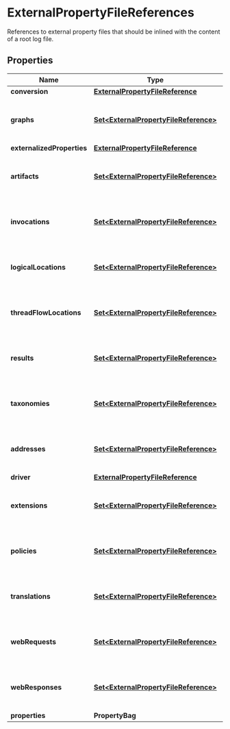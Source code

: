 

# ExternalPropertyFileReferences

References to external property files that should be inlined with the content of a root log file.

## Properties

| Name | Type | Description | Notes |
|------------ | ------------- | ------------- | -------------|
|**conversion** | [**ExternalPropertyFileReference**](ExternalPropertyFileReference.md) |  |  [optional] |
|**graphs** | [**Set&lt;ExternalPropertyFileReference&gt;**](ExternalPropertyFileReference.md) | An array of external property files containing a run.graphs object to be merged with the root log file. |  [optional] |
|**externalizedProperties** | [**ExternalPropertyFileReference**](ExternalPropertyFileReference.md) |  |  [optional] |
|**artifacts** | [**Set&lt;ExternalPropertyFileReference&gt;**](ExternalPropertyFileReference.md) | An array of external property files containing run.artifacts arrays to be merged with the root log file. |  [optional] |
|**invocations** | [**Set&lt;ExternalPropertyFileReference&gt;**](ExternalPropertyFileReference.md) | An array of external property files containing run.invocations arrays to be merged with the root log file. |  [optional] |
|**logicalLocations** | [**Set&lt;ExternalPropertyFileReference&gt;**](ExternalPropertyFileReference.md) | An array of external property files containing run.logicalLocations arrays to be merged with the root log file. |  [optional] |
|**threadFlowLocations** | [**Set&lt;ExternalPropertyFileReference&gt;**](ExternalPropertyFileReference.md) | An array of external property files containing run.threadFlowLocations arrays to be merged with the root log file. |  [optional] |
|**results** | [**Set&lt;ExternalPropertyFileReference&gt;**](ExternalPropertyFileReference.md) | An array of external property files containing run.results arrays to be merged with the root log file. |  [optional] |
|**taxonomies** | [**Set&lt;ExternalPropertyFileReference&gt;**](ExternalPropertyFileReference.md) | An array of external property files containing run.taxonomies arrays to be merged with the root log file. |  [optional] |
|**addresses** | [**Set&lt;ExternalPropertyFileReference&gt;**](ExternalPropertyFileReference.md) | An array of external property files containing run.addresses arrays to be merged with the root log file. |  [optional] |
|**driver** | [**ExternalPropertyFileReference**](ExternalPropertyFileReference.md) |  |  [optional] |
|**extensions** | [**Set&lt;ExternalPropertyFileReference&gt;**](ExternalPropertyFileReference.md) | An array of external property files containing run.extensions arrays to be merged with the root log file. |  [optional] |
|**policies** | [**Set&lt;ExternalPropertyFileReference&gt;**](ExternalPropertyFileReference.md) | An array of external property files containing run.policies arrays to be merged with the root log file. |  [optional] |
|**translations** | [**Set&lt;ExternalPropertyFileReference&gt;**](ExternalPropertyFileReference.md) | An array of external property files containing run.translations arrays to be merged with the root log file. |  [optional] |
|**webRequests** | [**Set&lt;ExternalPropertyFileReference&gt;**](ExternalPropertyFileReference.md) | An array of external property files containing run.requests arrays to be merged with the root log file. |  [optional] |
|**webResponses** | [**Set&lt;ExternalPropertyFileReference&gt;**](ExternalPropertyFileReference.md) | An array of external property files containing run.responses arrays to be merged with the root log file. |  [optional] |
|**properties** | **PropertyBag** |  |  [optional] |



